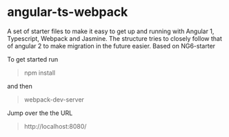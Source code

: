 # angular-ts-webpack
A set of starter files to make it easy to get up and running with Angular 1, Typescript, Webpack and Jasmine. The structure tries to closely follow that of angular 2 to make migration in the future easier. Based on NG6-starter

To get started run

>npm install    

and then
>webpack-dev-server
    
Jump over the the URL

>http://localhost:8080/